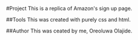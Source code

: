 #Project
This is a replica of Amazon's sign up page.

##Tools
This was created with purely css and html.


##Author
This was ceated by me, Oreoluwa Olajide.